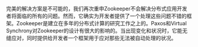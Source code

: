 完美的解决方案是不可能的，我们再次重申Zookeeper不会解决分布式应用开发者将面临的所有的问题。然而，它确实为开发者提供了一个处理这些问题不错的框架。Zookeeper是建立在多年的分布式计算的研究工作之上的。Paxos和Virtual Synchrony对Zookeeper的设计有很大的影响的。当出现变化和状况时，它能无缝应对，同时提供给开发者一个框架用于应对那些无法被自动处理的状况。



